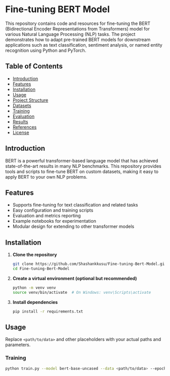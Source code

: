 # Fine-tuning BERT Model

This repository contains code and resources for fine-tuning the BERT (Bidirectional Encoder Representations from Transformers) model for various Natural Language Processing (NLP) tasks. The project demonstrates how to adapt pre-trained BERT models for downstream applications such as text classification, sentiment analysis, or named entity recognition using Python and PyTorch.

## Table of Contents

- [Introduction](#introduction)
- [Features](#features)
- [Installation](#installation)
- [Usage](#usage)
- [Project Structure](#project-structure)
- [Datasets](#datasets)
- [Training](#training)
- [Evaluation](#evaluation)
- [Results](#results)
- [References](#references)
- [License](#license)

## Introduction

BERT is a powerful transformer-based language model that has achieved state-of-the-art results in many NLP benchmarks. This repository provides tools and scripts to fine-tune BERT on custom datasets, making it easy to apply BERT to your own NLP problems.

## Features

- Supports fine-tuning for text classification and related tasks
- Easy configuration and training scripts
- Evaluation and metrics reporting
- Example notebooks for experimentation
- Modular design for extending to other transformer models

## Installation

1. **Clone the repository**
    ```bash
    git clone https://github.com/Shashankkusu/Fine-tuning-Bert-Model.git
    cd Fine-tuning-Bert-Model
    ```

2. **Create a virtual environment (optional but recommended)**
    ```bash
    python -m venv venv
    source venv/bin/activate  # On Windows: venv\Scripts\activate
    ```

3. **Install dependencies**
    ```bash
    pip install -r requirements.txt
    ```

## Usage

Replace `<path/to/data>` and other placeholders with your actual paths and parameters.

### Training

```bash
python train.py --model bert-base-uncased --data <path/to/data> --epochs 3 --batch_size 32
